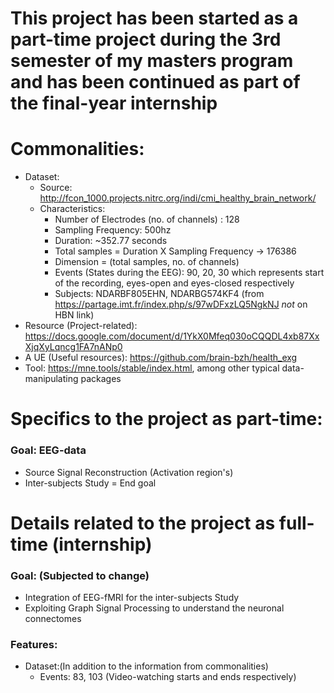 # This project has been started as a part-time project during the 3rd semester of my masters program and has been continued as part of the final-year internship

# Commonalities:
  * Dataset: 
    * Source: http://fcon_1000.projects.nitrc.org/indi/cmi_healthy_brain_network/
    * Characteristics: 
        * Number of Electrodes (no. of channels) : 128
        * Sampling Frequency: 500hz
        * Duration: ~352.77 seconds
        * Total samples = Duration X Sampling Frequency -> 176386
        * Dimension = (total samples, no. of channels)
        * Events (States during the EEG): 90, 20, 30 which represents start of the recording, eyes-open and eyes-closed respectively
        * Subjects: NDARBF805EHN, NDARBG574KF4 (from https://partage.imt.fr/index.php/s/97wDFxzLQ5NgkNJ *not* on HBN link)
  * Resource (Project-related): https://docs.google.com/document/d/1YkX0Mfeq030oCQQDL4xb87XxXjqXyLqncg1FA7nANp0
  * A UE (Useful resources): https://github.com/brain-bzh/health_exg
  * Tool: https://mne.tools/stable/index.html, among other typical data-manipulating packages
  

# Specifics to the project as part-time:
### Goal: EEG-data
  * Source Signal Reconstruction (Activation region's)
  * Inter-subjects Study = End goal
  
# Details related to the project as full-time (internship)
### Goal: (Subjected to change)
 * Integration of EEG-fMRI for the inter-subjects Study 
 * Exploiting Graph Signal Processing to understand the neuronal connectomes
### Features: 
 * Dataset:(In addition to the information from commonalities)
   * Events: 83, 103 (Video-watching starts and ends respectively)


  

